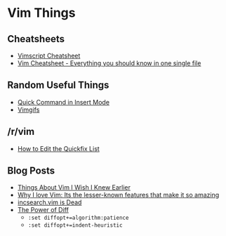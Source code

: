 
# Vim Things

## Cheatsheets
  * [Vimscript Cheatsheet](https://devhints.io/vimscript)
  * [Vim Cheatsheet - Everything you should know in one single file](https://github.com/LeCoupa/awesome-cheatsheets/blob/master/tools/vim.txt)

## Random Useful Things
  * [Quick Command in Insert Mode](http://vim.wikia.com/wiki/Quick_command_in_insert_mode)
  * [Vimgifs](https://vimgifs.com/)

## /r/vim
  * [How to Edit the Quickfix List](https://www.reddit.com/r/vim/comments/7dv9as/how_to_edit_the_vim_quickfix_list/)

## Blog Posts
  * [Things About Vim I Wish I Knew Earlier](https://blog.petrzemek.net/2016/04/06/things-about-vim-i-wish-i-knew-earlier/)
  * [Why I love Vim: Its the lesser-known features that make it so amazing](https://medium.freecodecamp.org/learn-linux-vim-basic-features-19134461ab85)
  * [incsearch.vim is Dead](https://medium.com/@haya14busa/incsearch-vim-is-dead-long-live-incsearch-2b7070d55250)
  * [The Power of Diff](https://vimways.org/2018/the-power-of-diff/)
    * `:set diffopt+=algorithm:patience`
    * `:set diffopt+=indent-heuristic`

